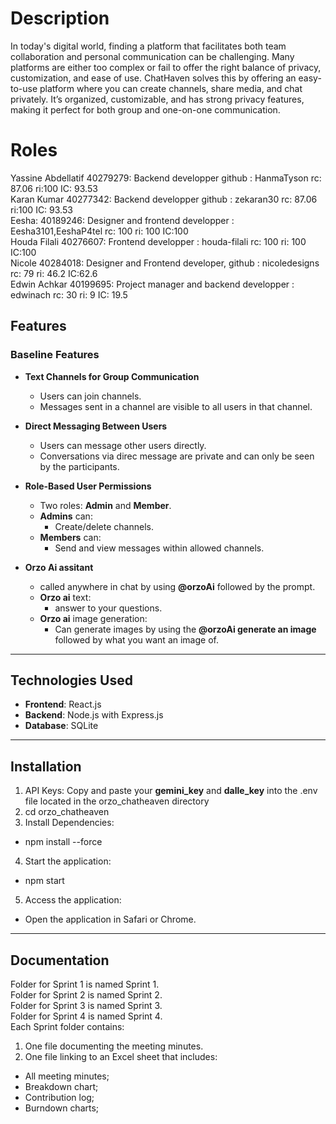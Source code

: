 # Description

In today's digital world, finding a platform that facilitates both team collaboration and personal communication can be challenging. Many platforms are either too complex or fail to offer the right balance of privacy, customization, and ease of use. ChatHaven solves this by offering an easy-to-use platform where you can create channels, share media, and chat privately. It’s organized, customizable, and has strong privacy features, making it perfect for both group and one-on-one communication.

# Roles

Yassine Abdellatif 40279279: Backend developper github : HanmaTyson rc: 87.06 ri:100 IC: 93.53
<br/>
Karan Kumar 40277342: Backend developper github : zekaran30 rc: 87.06 ri:100 IC: 93.53
<br/>
Eesha: 40189246: Designer and frontend developper : Eesha3101,EeshaP4tel rc: 100 ri: 100 IC:100
<br/>
Houda Filali 40276607: Frontend developper : houda-filali rc: 100 ri: 100 IC:100
<br/>
Nicole 40284018: Designer and Frontend developer, github : nicoledesigns rc: 79 ri: 46.2 IC:62.6
<br/>
Edwin Achkar 40199695: Project manager and backend developper : edwinach rc: 30 ri: 9 IC: 19.5
<br/>

## Features

### Baseline Features

-   **Text Channels for Group Communication**

    -   Users can join channels.
    -   Messages sent in a channel are visible to all users in that channel.

-   **Direct Messaging Between Users**

    -   Users can message other users directly.
    -   Conversations via direc message are private and can only be seen by the participants.

-   **Role-Based User Permissions**

    -   Two roles: **Admin** and **Member**.
    -   **Admins** can:
        -   Create/delete channels.
    -   **Members** can:
        -   Send and view messages within allowed channels.

-   **Orzo Ai assitant**
    -   called anywhere in chat by using **@orzoAi** followed by the prompt.
    -   **Orzo ai** text:
        -   answer to your questions.
    -   **Orzo ai** image generation:
        -   Can generate images by using the **@orzoAi generate an image** followed by what you want an image of.

---

## Technologies Used

-   **Frontend**: React.js
-   **Backend**: Node.js with Express.js
-   **Database**: SQLite

---

## Installation
1. API Keys: Copy and paste your **gemini_key** and **dalle_key** into the .env file located in the orzo_chatheaven directory
2. cd orzo_chatheaven
3. Install Dependencies:
- npm install --force
4. Start the application:
- npm start
5. Access the application:
- Open the application in Safari or Chrome.

---

## Documentation
Folder for Sprint 1 is named Sprint 1.<br/>
Folder for Sprint 2 is named Sprint 2.<br/>
Folder for Sprint 3 is named Sprint 3.<br/>
Folder for Sprint 4 is named Sprint 4.<br/>
Each Sprint folder contains:
1. One file documenting the meeting minutes.
2. One file linking to an Excel sheet that includes:<br/>
- All meeting minutes;<br/>
- Breakdown chart;<br/>
- Contribution log;<br/>
- Burndown charts;<br/>


